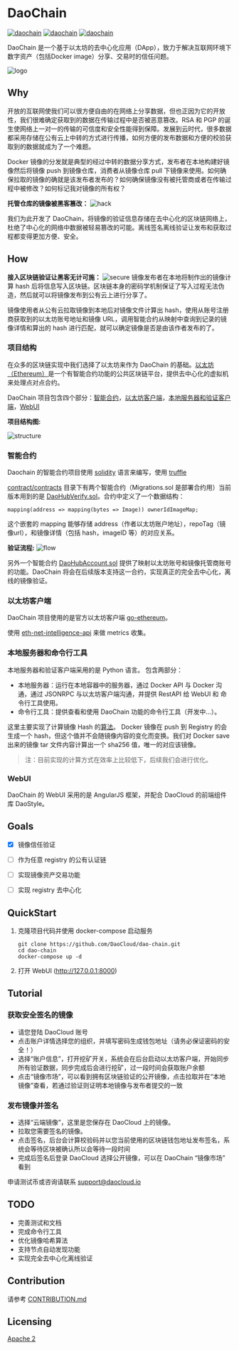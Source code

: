 # DaoChain

[![daochain](https://ci.daocloud.io/api/badge/build/daocloud/daochain)](https://dashboard.daocloud.io/orgs/daocloud/build-flows/b63b9fb5-d3d4-404b-8699-548910d87e51)
[![daochain](https://ci.daocloud.io/api/badge/test/daocloud/daochain)](https://dashboard.daocloud.io/orgs/daocloud/build-flows/b63b9fb5-d3d4-404b-8699-548910d87e51)
[![daochain](https://ci.daocloud.io/api/badge/coverage/daocloud/daochain?branch=master&criteria=line-rate)](https://dashboard.daocloud.io/orgs/daocloud/build-flows/b63b9fb5-d3d4-404b-8699-548910d87e51)

DaoChain 是一个基于以太坊的去中心化应用（DApp），致力于解决互联网环境下数字资产（包括Docker image）分享、交易时的信任问题。

![logo](resources/DaoChain.png)

## Why

开放的互联网使我们可以很方便自由的在网络上分享数据，但也正因为它的开放性，我们很难确定获取到的数据在传输过程中是否被恶意篡改。RSA 和 PGP 的诞生使网络上一对一的传输的可信度和安全性能得到保障。发展到云时代，很多数据都采用存储在公有云上中转的方式进行传播，如何方便的发布数据和方便的校验获取到的数据就成为了一个难题。

Docker 镜像的分发就是典型的经过中转的数据分享方式，发布者在本地构建好镜像然后将镜像 push 到镜像仓库，消费者从镜像仓库 pull 下镜像来使用。如何确保拉取的镜像的确就是该发布者发布的？如何确保镜像没有被托管商或者在传输过程中被修改？如何标记我对镜像的所有权？

**托管仓库的镜像被黑客篡改：**
![hack](resources/hack-flow.png)

我们为此开发了 DaoChain，将镜像的验证信息存储在去中心化的区块链网络上，杜绝了中心化的网络中数据被轻易篡改的可能。离线签名离线验证让发布和获取过程都变得更加方便、安全。

## How

**接入区块链验证让黑客无计可施：**
![secure](resources/secure-flow.png)
镜像发布者在本地将制作出的镜像计算 hash 后将信息写入区块链。区块链本身的密码学机制保证了写入过程无法伪造，然后就可以将镜像发布到公有云上进行分享了。

镜像使用者从公有云拉取镜像到本地后对镜像文件计算出 hash，使用从账号注册商获取到的以太坊账号地址和镜像 URL，调用智能合约从映射中查询到记录的镜像详情和算出的 hash 进行匹配，就可以确定镜像是否是由该作者发布的了。

### 项目结构

在众多的区块链实现中我们选择了以太坊来作为 DaoChain 的基础。[以太坊（Ethereum）](https://www.ethereum.org/)是一个有智能合约功能的公共区块链平台，提供去中心化的虚拟机来处理点对点合约。

DaoChain 项目包含四个部分：[智能合约](https://github.com/DaoCloud/dao-chain/tree/master/contract)，[以太坊客户端](https://github.com/DaoCloud/dao-chain/tree/master/geth)，[本地服务器和验证客户端](https://github.com/DaoCloud/dao-chain/tree/master/app)，[WebUI](https://github.com/Revolution1/dao-chain/tree/master/webui)

**项目结构图:**

![structure](resources/structure.png)

### 智能合约

Daochain 的智能合约项目使用 [solidity](https://github.com/ethereum/solidity) 语言来编写，使用 [truffle](https://github.com/ConsenSys/truffle)

[contract/contracts](https://github.com/DaoCloud/dao-chain/tree/master/contract/contracts) 目录下有两个智能合约（Migrations.sol 是部署合约用）当前版本用到的是 [DaoHubVerify.sol](https://github.com/DaoCloud/dao-chain/blob/master/contract/contracts/DaoHubVerify.sol)。合约中定义了一个数据结构：

```solidity
mapping(address => mapping(bytes => Image)) ownerIdImageMap;
```

这个嵌套的 mapping 能够存储 address（作者以太坊账户地址），repoTag（镜像url），和镜像详情（包括 hash，imageID 等）的对应关系。
 
**验证流程:**
![flow](resources/flow.png)

另外一个智能合约 [DaoHubAccount.sol](https://github.com/DaoCloud/dao-chain/blob/master/contract/contracts/DaoHubAccount.sol) 提供了映射以太坊账号和镜像托管商账号的功能。DaoChain 将会在后续版本支持这一合约，实现真正的完全去中心化，离线的镜像验证。

### 以太坊客户端

DaoChain 项目使用的是官方以太坊客户端 [go-ethereum](https://github.com/ethereum/go-ethereum)。

使用 [eth-net-intelligence-api](https://github.com/cubedro/eth-net-intelligence-api) 来做 metrics 收集。

### 本地服务器和命令行工具

本地服务器和验证客户端采用的是 Python 语言。
包含两部分：

* 本地服务器：运行在本地容器中的服务器，通过 Docker API 与 Docker 沟通，通过 JSONRPC 与以太坊客户端沟通，并提供 RestAPI 给 WebUI 和 命令行工具使用。
* 命令行工具：提供查看和使用 DaoChain 功能的命令行工具（开发中...）。

这里主要实现了计算镜像 Hash 的[算法](https://github.com/Revolution1/dao-chain/blob/master/app/dockerclient.py#L35)。
Docker 镜像在 push 到 Registry 的会生成一个 hash，但这个值并不会随镜像内容的变化而变换。我们对 Docker save 出来的镜像 tar 文件内容计算出一个 sha256 值，唯一的对应该镜像。
> 注：目前实现的计算方式在效率上比较低下，后续我们会进行优化。

### WebUI

DaoChain 的 WebUI 采用的是 AngularJS 框架，并配合 DaoCloud 的前端组件库 DaoStyle。


## Goals

- [x] 镜像信任验证
- [ ] 作为任意 registry 的公有认证链
- [ ] 实现镜像资产交易功能
- [ ] 实现 registry 去中心化


## QuickStart

1. 克隆项目代码并使用 docker-compose 启动服务

    ```
    git clone https://github.com/DaoCloud/dao-chain.git
    cd dao-chain
    docker-compose up -d
    ```

2. 打开 WebUI (http://127.0.0.1:8000)

## Tutorial

### 获取安全签名的镜像

* 请您登陆 DaoCloud 账号
* 点击账户详情选择您的组织，并填写密码生成钱包地址（请务必保证密码的安全！）
* 选择“账户信息”，打开挖矿开关，系统会在后台启动以太坊客户端，开始同步所有验证数据，同步完成后会进行挖矿，过一段时间会获取账户余额
* 点击“镜像市场”，可以看到拥有区块链验证的公开镜像，点击拉取并在“本地镜像”查看，若通过验证则证明本地镜像与发布者提交的一致

### 发布镜像并签名

* 选择“云端镜像”，这里是您保存在 DaoCloud 上的镜像。
* 拉取您需要签名的镜像。
* 点击签名，后台会计算校验码并以您当前使用的区块链钱包地址发布签名，系统会等待区块被确认所以会等待一段时间
* 完成后签名后登录 DaoCloud 选择公开镜像，可以在 DaoChain “镜像市场” 看到

申请测试币或咨询请联系 support@daocloud.io

## TODO

* 完善测试和文档
* 完成命令行工具
* 优化镜像哈希算法
* 支持节点自动发现功能
* 实现完全去中心化离线验证


## Contribution

请参考 [CONTRIBUTION.md](./CONTRIBUTION.md)

## Licensing

[Apache 2](./LICENSE)
